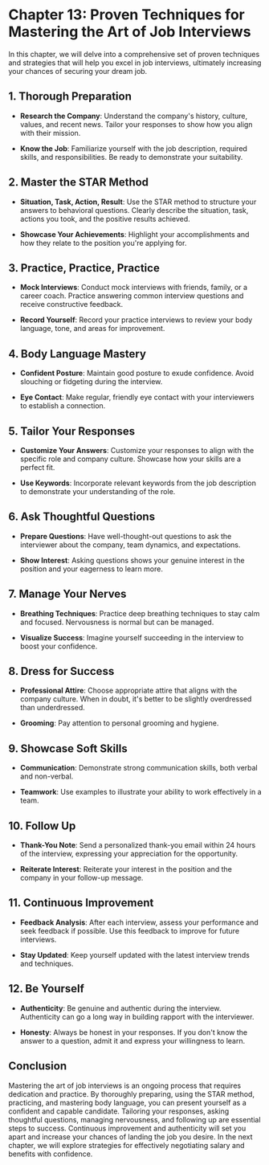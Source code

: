 Chapter 13: Proven Techniques for Mastering the Art of Job Interviews
=====================================================================

In this chapter, we will delve into a comprehensive set of proven techniques and strategies that will help you excel in job interviews, ultimately increasing your chances of securing your dream job.

**1. Thorough Preparation**
---------------------------

* **Research the Company**: Understand the company's history, culture, values, and recent news. Tailor your responses to show how you align with their mission.

* **Know the Job**: Familiarize yourself with the job description, required skills, and responsibilities. Be ready to demonstrate your suitability.

**2. Master the STAR Method**
-----------------------------

* **Situation, Task, Action, Result**: Use the STAR method to structure your answers to behavioral questions. Clearly describe the situation, task, actions you took, and the positive results achieved.

* **Showcase Your Achievements**: Highlight your accomplishments and how they relate to the position you're applying for.

**3. Practice, Practice, Practice**
-----------------------------------

* **Mock Interviews**: Conduct mock interviews with friends, family, or a career coach. Practice answering common interview questions and receive constructive feedback.

* **Record Yourself**: Record your practice interviews to review your body language, tone, and areas for improvement.

**4. Body Language Mastery**
----------------------------

* **Confident Posture**: Maintain good posture to exude confidence. Avoid slouching or fidgeting during the interview.

* **Eye Contact**: Make regular, friendly eye contact with your interviewers to establish a connection.

**5. Tailor Your Responses**
----------------------------

* **Customize Your Answers**: Customize your responses to align with the specific role and company culture. Showcase how your skills are a perfect fit.

* **Use Keywords**: Incorporate relevant keywords from the job description to demonstrate your understanding of the role.

**6. Ask Thoughtful Questions**
-------------------------------

* **Prepare Questions**: Have well-thought-out questions to ask the interviewer about the company, team dynamics, and expectations.

* **Show Interest**: Asking questions shows your genuine interest in the position and your eagerness to learn more.

**7. Manage Your Nerves**
-------------------------

* **Breathing Techniques**: Practice deep breathing techniques to stay calm and focused. Nervousness is normal but can be managed.

* **Visualize Success**: Imagine yourself succeeding in the interview to boost your confidence.

**8. Dress for Success**
------------------------

* **Professional Attire**: Choose appropriate attire that aligns with the company culture. When in doubt, it's better to be slightly overdressed than underdressed.

* **Grooming**: Pay attention to personal grooming and hygiene.

**9. Showcase Soft Skills**
---------------------------

* **Communication**: Demonstrate strong communication skills, both verbal and non-verbal.

* **Teamwork**: Use examples to illustrate your ability to work effectively in a team.

**10. Follow Up**
-----------------

* **Thank-You Note**: Send a personalized thank-you email within 24 hours of the interview, expressing your appreciation for the opportunity.

* **Reiterate Interest**: Reiterate your interest in the position and the company in your follow-up message.

**11. Continuous Improvement**
------------------------------

* **Feedback Analysis**: After each interview, assess your performance and seek feedback if possible. Use this feedback to improve for future interviews.

* **Stay Updated**: Keep yourself updated with the latest interview trends and techniques.

**12. Be Yourself**
-------------------

* **Authenticity**: Be genuine and authentic during the interview. Authenticity can go a long way in building rapport with the interviewer.

* **Honesty**: Always be honest in your responses. If you don't know the answer to a question, admit it and express your willingness to learn.

**Conclusion**
--------------

Mastering the art of job interviews is an ongoing process that requires dedication and practice. By thoroughly preparing, using the STAR method, practicing, and mastering body language, you can present yourself as a confident and capable candidate. Tailoring your responses, asking thoughtful questions, managing nervousness, and following up are essential steps to success. Continuous improvement and authenticity will set you apart and increase your chances of landing the job you desire. In the next chapter, we will explore strategies for effectively negotiating salary and benefits with confidence.
